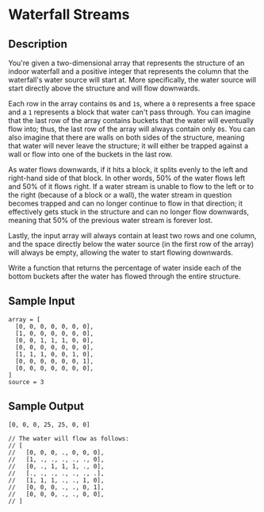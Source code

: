 # Waterfall Streams

## Description
You're given a two-dimensional array that represents the structure of an indoor waterfall and a positive integer that represents the column that the waterfall's water source will start at. More specifically, the water source will start directly above the structure and will flow downwards.

Each row in the array contains `0`s and `1`s, where a `0` represents a free space and a `1` represents a block that water can't pass through. You can imagine that the last row of the array contains buckets that the water will eventually flow into; thus, the last row of the array will always contain only `0`s. You can also imagine that there are walls on both sides of the structure, meaning that water will never leave the structure; it will either be trapped against a wall or flow into one of the buckets in the last row.

As water flows downwards, if it hits a block, it splits evenly to the left and right-hand side of that block. In other words, 50% of the water flows left and 50% of it flows right. If a water stream is unable to flow to the left or to the right (because of a block or a wall), the water stream in question becomes trapped and can no longer continue to flow in that direction; it effectively gets stuck in the structure and can no longer flow downwards, meaning that 50% of the previous water stream is forever lost.

Lastly, the input array will always contain at least two rows and one column, and the space directly below the water source (in the first row of the array) will always be empty, allowing the water to start flowing downwards.

Write a function that returns the percentage of water inside each of the bottom buckets after the water has flowed through the entire structure.

## Sample Input
```
array = [
  [0, 0, 0, 0, 0, 0, 0],
  [1, 0, 0, 0, 0, 0, 0],
  [0, 0, 1, 1, 1, 0, 0],
  [0, 0, 0, 0, 0, 0, 0],
  [1, 1, 1, 0, 0, 1, 0],
  [0, 0, 0, 0, 0, 0, 1],
  [0, 0, 0, 0, 0, 0, 0],
]
source = 3
```

## Sample Output
```
[0, 0, 0, 25, 25, 0, 0]

// The water will flow as follows:
// [
//   [0, 0, 0, ., 0, 0, 0],
//   [1, ., ., ., ., ., 0],
//   [0, ., 1, 1, 1, ., 0],
//   [., ., ., ., ., ., .],
//   [1, 1, 1, ., ., 1, 0],
//   [0, 0, 0, ., ., 0, 1],
//   [0, 0, 0, ., ., 0, 0],
// ]
```